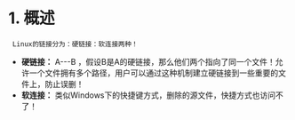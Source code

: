 # 1. 概述

` Linux的链接分为：硬链接：软连接两种！`

- **硬链接：** A---B ，假设B是A的硬链接，那么他们两个指向了同一个文件！允许一个文件拥有多个路径，用户可以通过这种机制建立硬链接到一些重要的文件上，防止误删！
- **软连接：** 类似Windows下的快捷键方式，删除的源文件，快捷方式也访问不了！